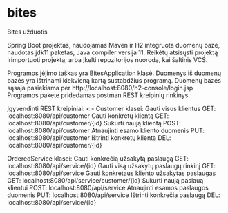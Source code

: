 # bites
Bites užduotis

Spring Boot projektas, naudojamas Maven ir H2 integruota duomenų bazė,
naudotas jdk11 paketas, Java compiler versija 11.
Reikėtų atsisųsti projektą irimportuoti projektą, arba įkelti repozitorijos nuorodą, kai šaltinis VCS.

Programos įėjimo taškas yra BitesApplication klasė.
Duomenys iš duomenų bazės yra ištrinami kiekvieną kartą sustabdžius programą.
Duomenų bazės sąsaja pasiekiama per http://localhost:8080/h2-console/login.jsp
Programos pakete pridedamas postman REST kreipinių rinkinys.

Įgyvendinti REST kreipiniai:
<>
Customer klasei:
Gauti visus klientus
GET: localhost:8080/api/customer
Gauti konkretų klientą
GET: localhost:8080/api/customer/{id}
Sukurti naują klientą
POST: localhost:8080/api/customer
Atnaujinti esamo kliento duomenis
PUT: localhost:8080/api/customer
Ištrinti konkretų klientą
DEL: localhost:8080/api/customer/{id}

OrderedService klasei:
Gauti konkrečią užsakytą paslaugą
GET: localhost:8080/api/service/{id}
Gauti visą užsakytų paslaugų rinkinį
GET: localhost:8080/api/service
Gauti konkretaus kliento užsakytas paslaugas
GET: localhost:8080/api/service/customer/{id}
Sukurti naują paslauą klientui
POST: localhost:8080/api/service
Atnaujinti esamos paslaugos duomenis
PUT: localhost:8080/api/service
Ištrinti konkrečia paslaugą
DEL: localhost:8080/api/service/{id}

